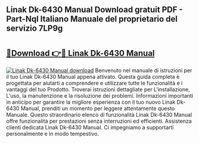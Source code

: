 ## Linak Dk-6430 Manual Download gratuit PDF - Part-Nql Italiano Manuale del proprietario del servizio 7LP9g

# <h2><a href="http://dfgi6v.blite.top/?on=Linak+Dk-6430+Manual">🔗Download 👉🔴 Linak Dk-6430 Manual</a></h2>

[![Linak Dk-6430 Manual download](https://i.imgur.com/lujVjoI.png)](http://dfgi6v.blite.top/?on=Linak+Dk-6430+Manual)
Benvenuto nel manuale di istruzioni per il tuo Linak Dk-6430 Manual appena attivato. Questa guida completa è progettata per aiutarti a comprendere e utilizzare tutte le funzionalità e i vantaggi del tuo Prodotto. Troverai istruzioni dettagliate per L'installazione, L'uso, la manutenzione e la risoluzione dei problemi. Informazioni importanti in anticipo per garantire la migliore esperienza con il tuo nuovo Linak Dk-6430 Manual, prenditi un momento per leggere attentamente questo Manuale. Questo straordinario elenco di funzionalità Linak Dk-6430 Manual offre funzionalità per prestazioni senza interruzioni ed efficienti. Assistenza clienti dedicata Linak Dk-6430 Manual. Ci impegniamo a supportarti personalmente e in modo tempestivo.

